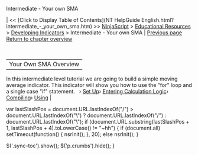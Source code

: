 ﻿










 


Intermediate - Your own SMA







| &lt;&lt; [Click to Display Table of Contents](NT HelpGuide English.html?intermediate_-_your_own_sma.htm) &gt;&gt;
 [NinjaScript](ninjascript.htm) &gt; [Educational Resources](educational_resources.htm) &gt; [Developing Indicators](developing_indicators.htm) &gt;
Intermediate - Your own SMA | [Previous page](using4.htm)
[Return to chapter overview](developing_indicators.htm)










 




|  |
| --- |
| Your Own SMA Overview
In this intermediate level tutorial we are going to build a simple moving average indicator. This indicator will show you how to use the "for" loop and a single case "if" statement.
 
› [Set Up](set_up6.htm)› [Entering Calculation Logic](entering_calculation_logic3.htm)› [Compiling](compiling3.htm)› [Using](using3.htm) |






 
 var lastSlashPos = document.URL.lastIndexOf("/") &gt; document.URL.lastIndexOf("\\") ? document.URL.lastIndexOf("/") : document.URL.lastIndexOf("\\");
 if (document.URL.substring(lastSlashPos + 1, lastSlashPos + 4).toLowerCase() != "~hh") {
 if (document.all) setTimeout(function() {
 nsrInit();
 }, 20);
 else nsrInit();
 }
 
 
 $('.sync-toc').show();
 $('p.crumbs').hide();
 }
 
 
 



